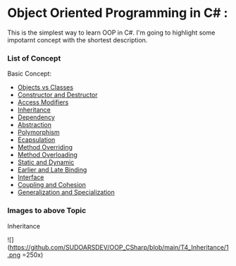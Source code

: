 # Object Oriented Programming in C# :

This is the simplest way to learn OOP in C#. I'm going to highlight some impotarnt concept with the shortest description.

### List of Concept

Basic Concept:

* [Objects vs Classes]()
* [Constructor and Destructor]()
* [Access Modifiers]()
* [Inheritance](https://github.com/SUDOARSDEV/OOP_CSharp/tree/main/T4_Inheritance)
* [Dependency]()
* [Abstraction]()
* [Polymorphism]()
* [Ecapsulation]() 
* [Method Overriding]()
* [Method Overloading]()
* [Static and Dynamic]()
* [Earlier and Late Binding]()
* [Interface]()
* [Coupling and Cohesion]()
* [Generalization and Specialization]()


### Images to above Topic

Inheritance


![](https://github.com/SUDOARSDEV/OOP_CSharp/blob/main/T4_Inheritance/1.png =250x)
